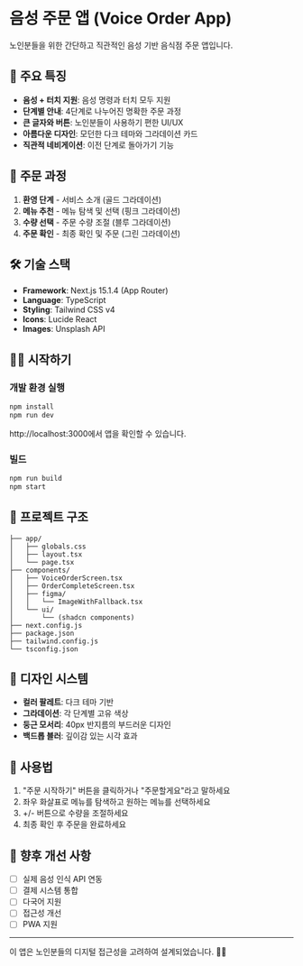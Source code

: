 # 음성 주문 앱 (Voice Order App)

노인분들을 위한 간단하고 직관적인 음성 기반 음식점 주문 앱입니다.

## 🚀 주요 특징

- **음성 + 터치 지원**: 음성 명령과 터치 모두 지원
- **단계별 안내**: 4단계로 나누어진 명확한 주문 과정
- **큰 글자와 버튼**: 노인분들이 사용하기 편한 UI/UX
- **아름다운 디자인**: 모던한 다크 테마와 그라데이션 카드
- **직관적 네비게이션**: 이전 단계로 돌아가기 기능

## 📱 주문 과정

1. **환영 단계** - 서비스 소개 (골드 그라데이션)
2. **메뉴 추천** - 메뉴 탐색 및 선택 (핑크 그라데이션)
3. **수량 선택** - 주문 수량 조절 (블루 그라데이션)
4. **주문 확인** - 최종 확인 및 주문 (그린 그라데이션)

## 🛠️ 기술 스택

- **Framework**: Next.js 15.1.4 (App Router)
- **Language**: TypeScript
- **Styling**: Tailwind CSS v4
- **Icons**: Lucide React
- **Images**: Unsplash API

## 🏃‍♂️ 시작하기

### 개발 환경 실행

```bash
npm install
npm run dev
```

http://localhost:3000에서 앱을 확인할 수 있습니다.

### 빌드

```bash
npm run build
npm start
```

## 📁 프로젝트 구조

```
├── app/
│   ├── globals.css
│   ├── layout.tsx
│   └── page.tsx
├── components/
│   ├── VoiceOrderScreen.tsx
│   ├── OrderCompleteScreen.tsx
│   ├── figma/
│   │   └── ImageWithFallback.tsx
│   └── ui/
│       └── (shadcn components)
├── next.config.js
├── package.json
├── tailwind.config.js
└── tsconfig.json
```

## 🎨 디자인 시스템

- **컬러 팔레트**: 다크 테마 기반
- **그라데이션**: 각 단계별 고유 색상
- **둥근 모서리**: 40px 반지름의 부드러운 디자인
- **백드롭 블러**: 깊이감 있는 시각 효과

## 📝 사용법

1. "주문 시작하기" 버튼을 클릭하거나 "주문할게요"라고 말하세요
2. 좌우 화살표로 메뉴를 탐색하고 원하는 메뉴를 선택하세요
3. +/- 버튼으로 수량을 조절하세요
4. 최종 확인 후 주문을 완료하세요

## 🔧 향후 개선 사항

- [ ] 실제 음성 인식 API 연동
- [ ] 결제 시스템 통합
- [ ] 다국어 지원
- [ ] 접근성 개선
- [ ] PWA 지원

---

이 앱은 노인분들의 디지털 접근성을 고려하여 설계되었습니다. 🧓💙
